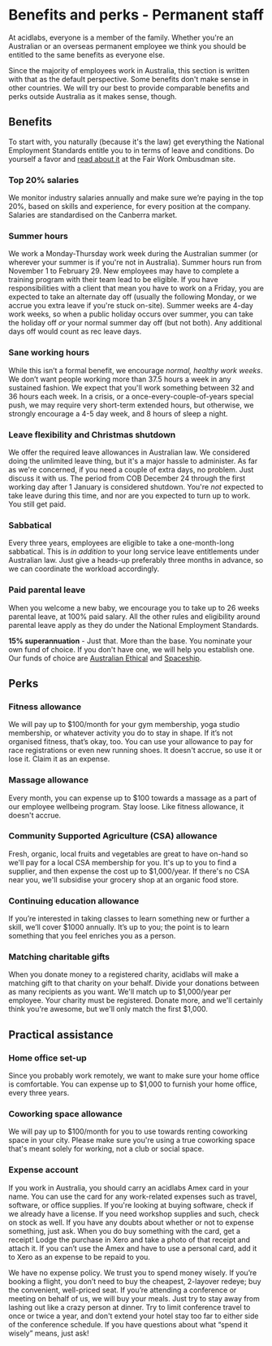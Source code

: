 # Benefits and perks - Permanent staff

At acidlabs, everyone is a member of the family. Whether you're an Australian or an overseas permanent employee we think you should be entitled to the same benefits as everyone else.

Since the majority of employees work in Australia, this section is written with that as the default perspective. Some benefits don't make sense in other countries. We will try our best to provide comparable benefits and perks outside Australia as it makes sense, though.

## Benefits

To start with, you naturally (because it's the law) get everything the National Employment Standards entitle you to in terms of leave and conditions. Do yourself a favor and [read about it](https://www.fairwork.gov.au/) at the Fair Work Ombusdman site.

### Top 20% salaries
We monitor industry salaries annually and make sure we’re paying in the top 20%, based on skills and experience, for every position at the company. Salaries are standardised on the Canberra market.

### Summer hours
We work a Monday-Thursday work week during the Australian summer (or wherever your summer is if you're not in Australia). Summer hours run from November 1 to February 29. New employees may have to complete a training program with their team lead to be eligible. If you have responsibilities with a client that mean you have to work on a Friday, you are expected to take an alternate day off (usually the following Monday, or we accrue you extra leave if you're stuck on-site). Summer weeks are 4-day work weeks, so when a public holiday occurs over summer, you can take the holiday off _or_ your normal summer day off (but not both). Any additional days off would count as rec leave days.

### Sane working hours
While this isn’t a formal benefit, we encourage _normal, healthy work weeks_. We don’t want people working more than 37.5 hours a week in any sustained fashion. We expect that you'll work something between 32 and 36 hours each week. In a crisis, or a once-every-couple-of-years special push, we may require very short-term extended hours, but otherwise, we strongly encourage a 4-5 day week, and 8 hours of sleep a night.

### Leave flexibility and Christmas shutdown
We offer the required leave allowances in Australian law. We considered doing the unlimited leave thing, but it's a major hassle to administer. As far as we're concerned, if you need a couple of extra days, no problem. Just discuss it with us. The period from COB December 24 through the first working day after 1 January is considered shutdown. You're _not_ expected to take leave during this time, and nor are you expected to turn up to work. You still get paid.

### Sabbatical
Every three years, employees are eligible to take a one-month-long sabbatical. This is _in addition_ to your long service leave entitlements under Australian law. Just give a heads-up preferably three months in advance, so we can coordinate the workload accordingly.

### Paid parental leave
When you welcome a new baby, we encourage you to take up to 26 weeks parental leave, at 100% paid salary. All the other rules and eligibility around parental leave apply as they do under the National Employment Standards.

__15% superannuation__ - Just that. More than the base. You nominate your own fund of choice. If you don't have one, we will help you establish one. Our funds of choice are [Australian Ethical](https://www.australianethical.com.au/) and [Spaceship](https://www.spaceship.com.au/).

## Perks

### Fitness allowance
We will pay up to $100/month for your gym membership, yoga studio membership, or whatever activity you do to stay in shape. If it’s not organised fitness, that’s okay, too. You can use your allowance to pay for race registrations or even new running shoes.  It doesn't accrue, so use it or lose it. Claim it as an expense.

### Massage allowance
Every month, you can expense up to $100 towards a massage as a part of our employee wellbeing program. Stay loose. Like fitness allowance, it doesn't accrue.

### Community Supported Agriculture (CSA) allowance
Fresh, organic, local fruits and vegetables are great to have on-hand so we'll pay for a local CSA membership for you. It's up to you to find a supplier, and then expense the cost up to $1,000/year. If there's no CSA near you, we'll subsidise your grocery shop at an organic food store.

### Continuing education allowance
If you’re interested in taking classes to learn something new or further a skill, we’ll cover $1000 annually. It’s up to you; the point is to learn something that you feel enriches you as a person.

### Matching charitable gifts
When you donate money to a registered charity, acidlabs will make a matching gift to that charity on your behalf. Divide your donations between as many recipients as you want. We'll match up to $1,000/year per employee. Your charity must be registered. Donate more, and we'll certainly think you're awesome, but we'll only match the first $1,000.

## Practical assistance

### Home office set-up
Since you probably work remotely, we want to make sure your home office is comfortable. You can expense up to $1,000 to furnish your home office, every three years.

### Coworking space allowance
We will pay up to $100/month for you to use towards renting coworking space in your city. Please make sure you're using a true coworking space that's meant solely for working, not a club or social space.

### Expense account
If you work in Australia, you should carry an acidlabs Amex card in your name. You can use the card for any work-related expenses such as travel, software, or office supplies. If you're looking at buying software, check if we already have a license. If you need workshop supplies and such, check on stock as well. If you have any doubts about whether or not to expense something, just ask. When you do buy something with the card, get a receipt! Lodge the purchase in Xero and take a photo of that receipt and attach it. If you can’t use the Amex and have to use a personal card, add it to Xero as an expense to be repaid to you.

We have no expense policy. We trust you to spend money wisely. If you’re booking a flight, you don’t need to buy the cheapest, 2-layover redeye; buy the convenient, well-priced seat. If you’re attending a conference or meeting on behalf of us, we will buy your meals. Just try to stay away from lashing out like a crazy person at dinner. Try to limit conference travel to once or twice a year, and don't extend your hotel stay too far to either side of the conference schedule. If you have questions about what “spend it wisely” means, just ask!
